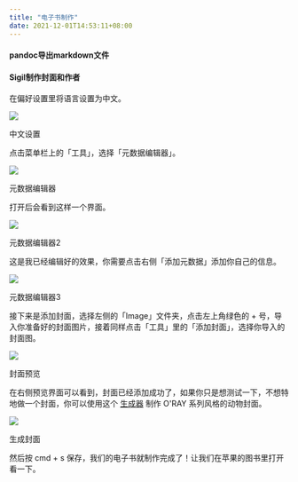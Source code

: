 ```yaml
---
title: "电子书制作"
date: 2021-12-01T14:53:11+08:00
---
```


#### pandoc导出markdown文件

#### Sigil制作封面和作者
在偏好设置里将语言设置为中文。

![](https://pic2.zhimg.com/80/v2-0c9dda859335efbf7437236773c661f5_1440w.webp)

中文设置

点击菜单栏上的「工具」，选择「元数据编辑器」。

![](https://pic1.zhimg.com/80/v2-32d42d713ae5dff16ca6c61dab9c6d10_1440w.webp)

元数据编辑器

打开后会看到这样一个界面。

![](https://pic1.zhimg.com/80/v2-53b428d58915ba9078bb0a2c3cd3076c_1440w.webp)

元数据编辑器2

这是我已经编辑好的效果，你需要点击右侧「添加元数据」添加你自己的信息。

![](https://pic3.zhimg.com/80/v2-59dd09a60aa5cbdba51a508ab45d7aae_1440w.webp)

元数据编辑器3

接下来是添加封面，选择左侧的「Image」文件夹，点击左上角绿色的 + 号，导入你准备好的封面图片，接着同样点击「工具」里的「添加封面」，选择你导入的封面图。

![](https://pic3.zhimg.com/80/v2-28ce5e5101665ddadfe3371d64061a82_1440w.webp)

封面预览

在右侧预览界面可以看到，封面已经添加成功了，如果你只是想测试一下，不想特地做一个封面，你可以使用这个 [生成器](https://link.zhihu.com/?target=https%3A//orly.nanmu.me/) 制作 O'RAY 系列风格的动物封面。

![](https://pic4.zhimg.com/80/v2-7e8ccc8f040e88d0b38bf01d02e08fff_1440w.webp)

生成封面

然后按 cmd + s 保存，我们的电子书就制作完成了！让我们在苹果的图书里打开看一下。